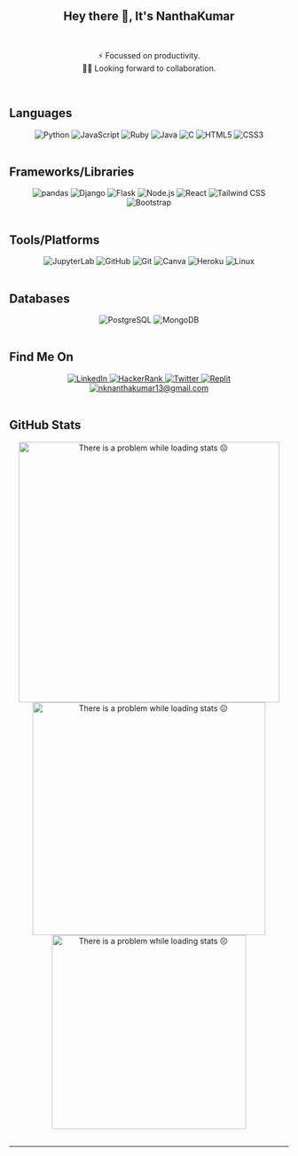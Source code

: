 <h2 align="center">Hey there 👋, It's NanthaKumar</h2>  

<br>

<div align="center">


⚡️ Focussed on productivity.  
🤝🏻 Looking forward to collaboration.   

</div>

<br>

## Languages

<div align="center">
    <img src="https://img.shields.io/static/v1?label=&message=python&color=242424&style=for-the-badge&logo=python" alt="Python"/>
    <img src="https://img.shields.io/static/v1?label=&message=javascript&color=242424&style=for-the-badge&logo=JavaScript" alt="JavaScript"/>
    <img src="https://img.shields.io/static/v1?label=&message=ruby&color=242424&style=for-the-badge&logo=Ruby" alt="Ruby"/>
    <img src="https://img.shields.io/static/v1?label=&message=java&color=242424&style=for-the-badge&logo=java" alt="Java"/>
    <img src="https://img.shields.io/static/v1?label=&message=c&color=242424&style=for-the-badge&logo=c" alt="C"/>
    <img src="https://img.shields.io/static/v1?label=&message=html5&color=242424&style=for-the-badge&logo=HTML5" alt="HTML5"/>
    <img src="https://img.shields.io/static/v1?label=&message=css3&color=242424&style=for-the-badge&logo=CSS3" alt="CSS3"/>
</div>

<br>

## Frameworks/Libraries

<div align="center">
    <img src="https://img.shields.io/static/v1?label=&message=pandas&color=242424&style=for-the-badge&logo=pandas" alt="pandas"/>
    <img src="https://img.shields.io/static/v1?label=&message=Django&color=242424&style=for-the-badge&logo=Django" alt="Django"/>
    <img src="https://img.shields.io/static/v1?label=&message=Flask&color=242424&style=for-the-badge&logo=Flask" alt="Flask"/>
    <img src="https://img.shields.io/static/v1?label=&message=Node.js&color=242424&style=for-the-badge&logo=Node.js" alt="Node.js"/>
    <img src="https://img.shields.io/static/v1?label=&message=React&color=242424&style=for-the-badge&logo=React" alt="React"/>
    <img src="https://img.shields.io/static/v1?label=&message=Tailwind CSS&color=242424&style=for-the-badge&logo=Tailwind CSS" alt="Tailwind CSS"/>
    <img src="https://img.shields.io/static/v1?label=&message=Bootstrap&color=242424&style=for-the-badge&logo=Bootstrap" alt="Bootstrap"/>
</div>

<br>

## Tools/Platforms

<div align="center">
    <img src="https://img.shields.io/static/v1?label=&message=jupyterlab&color=242424&style=for-the-badge&logo=jupyter" alt="JupyterLab"/>
    <img src="https://img.shields.io/static/v1?label=&message=github&color=242424&style=for-the-badge&logo=github" alt="GitHub"/>
    <img src="https://img.shields.io/static/v1?label=&message=git&color=242424&style=for-the-badge&logo=git" alt="Git"/>
    <img src="https://img.shields.io/static/v1?label=&message=canva&color=242424&style=for-the-badge&logo=canva" alt="Canva"/>
    <img src="https://img.shields.io/static/v1?label=&message=Heroku&color=242424&style=for-the-badge&logo=Heroku" alt="Heroku"/>
    <img src="https://img.shields.io/static/v1?label=&message=linux&color=242424&style=for-the-badge&logo=linux" alt="Linux"/>    
</div>

<br>

## Databases

<div align="center">
    <img src="https://img.shields.io/static/v1?label=&message=PostgreSQL&color=242424&style=for-the-badge&logo=PostgreSQL" alt="PostgreSQL"/>
    <img src="https://img.shields.io/static/v1?label=&message=MongoDB&color=242424&style=for-the-badge&logo=MongoDB" alt="MongoDB"/>
</div>

<br>

## Find Me On

<div align="center">
    <a href="https://www.linkedin.com/in/nanthakumar13/" title="LinkedIn Profile">
        <img src="https://img.shields.io/static/v1?label=&message=linkedin&color=242424&style=for-the-badge&logo=linkedin" alt="LinkedIn"/>
    </a>
    <a href="https://www.hackerrank.com/nknantha" title="HackerRank Profile">
        <img src="https://img.shields.io/static/v1?label=&message=hackerrank&color=242424&style=for-the-badge&logo=hackerrank" alt="HackerRank"/>
    </a>
    <a href="https://twitter.com/nknantha13" title="Twitter Profile">
        <img src="https://img.shields.io/static/v1?label=&message=twitter&color=242424&style=for-the-badge&logo=twitter" alt="Twitter"/>
    </a>
    <a href="https://replit.com/@nknantha/" title="Replit Profile">
        <img src="https://img.shields.io/static/v1?label=&message=Replit&color=242424&style=for-the-badge&logo=Replit" alt="Replit"/>
    </a>
    <br>
    <a href="mailto:nknanthakumar13@gmail.com" title="Mail">
        <img src="https://img.shields.io/static/v1?label=&message=mail&color=242424&style=for-the-badge&logo=gmail" alt="nknanthakumar13@gmail.com"/>
    </a>
</div>

<br>

## GitHub Stats

<div align="center">
    <img width="470" src="https://github-readme-stats.vercel.app/api?username=nknantha&count_private=true&show_icons=true&include_all_commits=true&hide=stars&theme=tokyonight" alt="There is a problem while loading stats ☹️"/>
    <img width="420" src="https://github-readme-streak-stats.herokuapp.com?user=nknantha&theme=tokyonight" alt="There is a problem while loading stats ☹️"/>
    <br>
    <img width="350" src="https://github-readme-stats.vercel.app/api/top-langs/?username=nknantha&layout=compact&theme=tokyonight" alt="There is a problem while loading stats ☹️"/>
</div>

<br>

<!-- ## Repo's

<div align="center">
    <a href="https://github.com/nknantha/BlackJack" title="nknantha/BlackJack">
        <img src="https://github-readme-stats.vercel.app/api/pin/?username=nknantha&repo=BlackJack&show_owner=true&show_icons=true&theme=tokyonight" alt="nknantha/BlackJack">
    </a>
</div> -->

---
